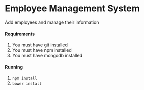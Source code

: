 # Employee Management System

Add employees and manage their information

#### Requirements

1. You must have git installed
2. You must have npm installed
3. You must have mongodb installed

#### Running

1. `npm install`
2. `bower install`
